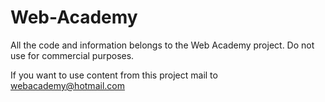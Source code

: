 Web-Academy
===========

All the code and information belongs to the Web Academy project.
Do not use for commercial purposes.

If you want to use content from this project mail to webacademy@hotmail.com

